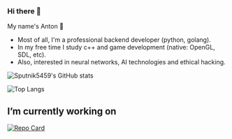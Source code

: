 ### Hi there 👋
My name's Anton 🌱

- Most of all, I'm a professional backend developer (python, golang). 
- In my free time I study c++ and game development (native: OpenGL, SDL, etc).
- Also, interested in neural networks, AI technologies and ethical hacking.

<!--
**sputnik5459/sputnik5459** is a ✨ _special_ ✨ repository because its `README.md` (this file) appears on your GitHub profile.

Here are some ideas to get you started:

- 🔭 I’m currently working on ...
- 🌱 I’m currently learning ...
- 👯 I’m looking to collaborate on ...
- 🤔 I’m looking for help with ...
- 💬 Ask me about ...
- 📫 How to reach me: ...
- 😄 Pronouns: ...
- ⚡ Fun fact: ...
-->
![Sputnik5459's GitHub stats](https://github-readme-stats.vercel.app/api?username=sputnik5459&show_icons=true&theme=darcula)

![Top Langs](https://github-readme-stats.vercel.app/api/top-langs/?username=sputnik5459&layout=compact)


## I’m currently working on
 
[![Repo Card](https://github-readme-stats.vercel.app/api/pin/?username=sputnik5459&repo=oomori-engine-2d)](https://github.com/sputnik5459/oomori-engine-2d)
